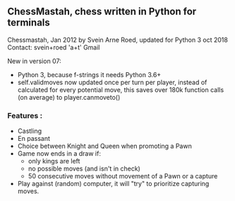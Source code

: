 ## ChessMastah, chess written in Python for terminals

Chessmastah, Jan 2012 by Svein Arne Roed,
updated for Python 3 oct 2018
Contact: svein+roed 'a+t' Gmail

New in version 07:
* Python 3, because f-strings it needs Python 3.6+
* self.validmoves now updated once per turn per player, instead of calculated for every potential move,
  this saves over 180k function calls (on average) to player.canmoveto()
  
### Features :
* Castling
* En passant
* Choice between Knight and Queen when promoting a Pawn
* Game now ends in a draw if:
  * only kings are left
  * no possible moves (and isn't in check)
  * 50 consecutive moves without movement of a Pawn or a capture
* Play against (random) computer, it will "try" to prioritize capturing moves.
